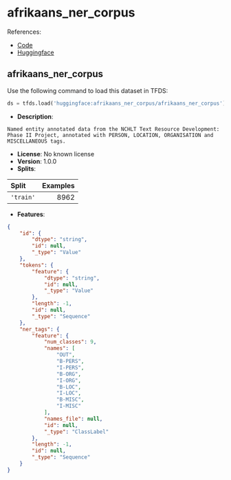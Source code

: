 # afrikaans_ner_corpus

References:

*   [Code](https://github.com/huggingface/datasets/blob/master/datasets/afrikaans_ner_corpus)
*   [Huggingface](https://huggingface.co/datasets/afrikaans_ner_corpus)


## afrikaans_ner_corpus


Use the following command to load this dataset in TFDS:

```python
ds = tfds.load('huggingface:afrikaans_ner_corpus/afrikaans_ner_corpus')
```

*   **Description**:

```
Named entity annotated data from the NCHLT Text Resource Development: Phase II Project, annotated with PERSON, LOCATION, ORGANISATION and MISCELLANEOUS tags.
```

*   **License**: No known license
*   **Version**: 1.0.0
*   **Splits**:

Split  | Examples
:----- | -------:
`'train'` | 8962

*   **Features**:

```json
{
    "id": {
        "dtype": "string",
        "id": null,
        "_type": "Value"
    },
    "tokens": {
        "feature": {
            "dtype": "string",
            "id": null,
            "_type": "Value"
        },
        "length": -1,
        "id": null,
        "_type": "Sequence"
    },
    "ner_tags": {
        "feature": {
            "num_classes": 9,
            "names": [
                "OUT",
                "B-PERS",
                "I-PERS",
                "B-ORG",
                "I-ORG",
                "B-LOC",
                "I-LOC",
                "B-MISC",
                "I-MISC"
            ],
            "names_file": null,
            "id": null,
            "_type": "ClassLabel"
        },
        "length": -1,
        "id": null,
        "_type": "Sequence"
    }
}
```


